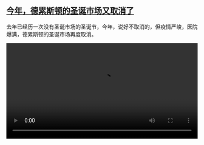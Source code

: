 <!--1638265627000-->
[今年，德累斯顿的圣诞市场又取消了](https://www.dw.com/zh/%E4%BB%8A%E5%B9%B4%EF%BC%8C%E5%BE%B7%E7%B4%AF%E6%96%AF%E9%A1%BF%E7%9A%84%E5%9C%A3%E8%AF%9E%E5%B8%82%E5%9C%BA%E5%8F%88%E5%8F%96%E6%B6%88%E4%BA%86/a-59971449)
------

<p>去年已经历一次没有圣诞市场的圣诞节，今年，说好不取消的，但疫情严峻，医院爆满，德累斯顿的圣诞市场再度取消。</small></p><video src="https://tvdownloaddw-a.akamaihd.net/dwtv_video/flv/vdt_zh/2021/bchi211129_001_dresden_01r_sd_sor.mp4" controls style="width:100%"></video>
